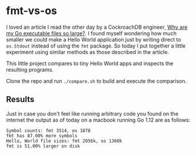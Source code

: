 # fmt-vs-os

I loved an article I read the other day by a CockroachDB engineer, [Why are my Go executable files so large?](https://science.raphael.poss.name/go-executable-size-visualization-with-d3.html). I found myself wondering how much smaller we could make a Hello World application just by writing direct to `os.Stdout` instead of using the `fmt` package. So today I put together a little experiment using similar methods as those described in the article.

This little project compares to tiny Hello World apps and inspects the resulting programs.

Clone the repo and run `./compare.sh` to build and execute the comparison.

## Results

Just in case you don't feel like running arbitrary code you found on the internet the output as of today on a macbook running Go 1.12 are as follows:

```
Symbol counts: fmt 3514, os 1878
fmt has 87.00% more symbols
Hello, World file sizes: fmt 2056k, os 1360k
fmt is 51.00% larger on disk
```

